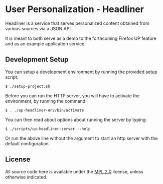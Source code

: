 User Personalization - Headliner
================================

Headliner is a service that serves personalized content obtained from various sources via a JSON API.

It is meant to both serve as a demo to the forthcoming Firefox UP feature and as an example application service.

Development Setup
-----------------

You can setup a development environment by running the provided setup script:

    $ ./setup-project.sh

Before you can run the HTTP server, you will have to activate the environment, by running the command:

    $ . ./up-headliner-env/bin/activate

You can then read about options about running the server by typing:

    $ ./scripts/up-headliner-server --help

Or run the above line without the argument to start an http server with the default configuration.

License
-------

All source code here is available under the [MPL 2.0](https://www.mozilla.org/MPL/2.0/) license, unless otherwise indicated.
